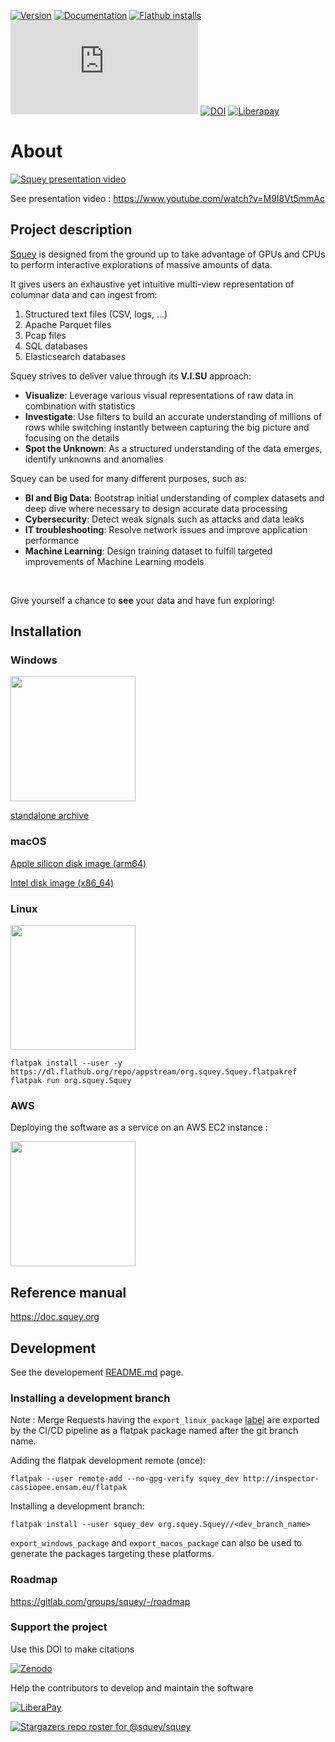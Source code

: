 [![Version](https://img.shields.io/flathub/v/org.squey.Squey?style=flat&color=blueviolet&label=version)](https://gitlab.com/squey/squey/-/raw/main/CHANGELOG)
[![Documentation](https://gitlab.com/inendi/inspector-reference-manual/badges/main/pipeline.svg?key_text=doc&key_width=30)](https://doc.squey.org)
[![Flathub installs](https://img.shields.io/flathub/downloads/org.squey.Squey?label=flathub&style=flat&color=blue)](https://flathub.org/apps/details/org.squey.Squey)
[![Matrix](https://img.shields.io/matrix/squey%3Amatrix.org)](https://matrix.to/#/#squey:matrix.org)
[![DOI](https://zenodo.org/badge/648945293.svg)](https://doi.org/10.5281/zenodo.13927905)
[![Liberapay](https://img.shields.io/liberapay/patrons/squey)](https://liberapay.com/squey)


# About

[![Squey presentation video](https://gitlab.com/squey/squey/-/raw/main/buildstream/files/screenshots/squey.gif)](https://www.youtube.com/watch?v=M9I8Vt5mmAc)

See presentation video : https://www.youtube.com/watch?v=M9I8Vt5mmAc

## Project description

<!-- project_description_start -->

<p><a href="https://squey.org">Squey</a> is designed from the ground up to take advantage of GPUs and CPUs to perform interactive explorations of massive amounts of data.</p>

<p>It gives users an exhaustive yet intuitive multi-view representation of columnar data and can ingest from:</p>
<ol>
    <li>Structured text files (CSV, logs, ...)</li>
    <li>Apache Parquet files</li>
    <li>Pcap files</li>
    <li>SQL databases</li>
    <li>Elasticsearch databases</li>
</ol>

<p>Squey strives to deliver value through its <b>V.I.SU</b> approach:</p>

<ul>
  <li><b>Visualize</b>: Leverage various visual representations of raw data in combination with statistics</li>
  <li><b>Investigate</b>: Use filters to build an accurate understanding of millions of rows while switching instantly between capturing the big picture and focusing on the details</li>
  <li><b>Spot the Unknown</b>: As a structured understanding of the data emerges, identify unknowns and anomalies</li>
</ul>

<p>Squey can be used for many different purposes, such as:</p>
<ul>
    <li><b>BI and Big Data</b>: Bootstrap initial understanding of complex datasets and deep dive where necessary to design accurate data processing</li>
    <li><b>Cybersecurity</b>: Detect weak signals such as attacks and data leaks</li>
    <li><b>IT troubleshooting</b>: Resolve network issues and improve application performance</li>
    <li><b>Machine Learning</b>: Design training dataset to fulfill targeted improvements of Machine Learning models</li>
</ul>

<br>
<p>Give yourself a chance to <b>see</b> your data and have fun exploring!</p>

<!-- project_description_end -->

## Installation

### Windows

<a href="https://apps.microsoft.com/detail/9PDP9BKD9NVD?mode=full">
	<img src="https://get.microsoft.com/images/en-us%20dark.svg" width="200"/>
</a>

[standalone archive](https://squey.gitlab.io/squey/squey-win64-standalone-latest.zip)

### macOS

[Apple silicon disk image (arm64)](https://squey.gitlab.io/squey/Squey-arm64.dmg)

[Intel disk image (x86_64)](https://squey.gitlab.io/squey/Squey-x86_64.dmg)

### Linux

[<img src="https://flathub.org/assets/badges/flathub-badge-en.png" width="200"/>](https://flathub.org/apps/details/org.squey.Squey)

```
flatpak install --user -y https://dl.flathub.org/repo/appstream/org.squey.Squey.flatpakref
flatpak run org.squey.Squey
```

### AWS

Deploying the software as a service on an AWS EC2 instance :

[<img src="https://squey.org/images/logos/aws_marketplace.png" width="200"/>](https://aws.amazon.com/marketplace/search/results?searchTerms=Squey)


## Reference manual

https://doc.squey.org

## Development

See the developement [README.md](buildstream/README.md) page.

### Installing a development branch

Note : Merge Requests having the `export_linux_package` [label](https://gitlab.com/squey/squey/-/labels#) are exported by the CI/CD pipeline as a flatpak package named after the git branch name.

Adding the flatpak development remote (once):
```
flatpak --user remote-add --no-gpg-verify squey_dev http://inspector-cassiopee.ensam.eu/flatpak
```
Installing a development branch:
```
flatpak install --user squey_dev org.squey.Squey//<dev_branch_name>
```

`export_windows_package` and `export_macos_package` can also be used to generate the packages targeting these platforms.

### Roadmap

https://gitlab.com/groups/squey/-/roadmap

### Support the project

Use this DOI to make citations

[![Zenodo](https://zenodo.org/badge/648945293.svg)](https://doi.org/10.5281/zenodo.13927905)

Help the contributors to develop and maintain the software

[![LiberaPay](https://liberapay.com/assets/widgets/donate.svg)](https://liberapay.com/Squey/)

[![Stargazers repo roster for @squey/squey](https://reporoster.com/stars/dark/squey/squey)](https://github.com/squey/squey/stargazers)
